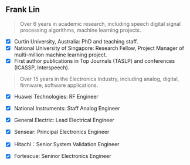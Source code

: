 ## Frank Lin

> Over 6 years in academic research, including speech digital signal processing algorithms, machine learning projects.
-[x] Curtin University, Australia: PhD and teaching staff.
-[x] National University of Singapore: Research Fellow, Project Manager of multi-million machine learning project. 
-[x] First author publications in Top Journals (TASLP) and conferences (ICASSP, Interspeech).

> Over 15 years in the Electronics Industry, including analog, digital, firmware, software applications.
-[x] Huawei Technologies: RF Engineer
-[x] National Instruments: Staff Analog Engineer
-[x] General Electric: Lead Electrical Engineer
-[x] Sensear: Principal Electronics Engineer
-[x] Hitachi：Senior System Validation Engineer
-[x] Fortescue: Seninor Electronics Engineer




